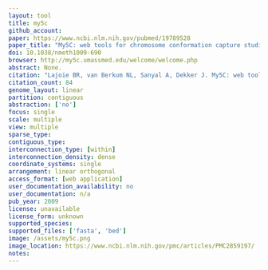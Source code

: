 ```yaml
---
layout: tool 
title: my5c
github_account: 
paper: https://www.ncbi.nlm.nih.gov/pubmed/19789528
paper_title: "My5C: web tools for chromosome conformation capture studies."
doi: 10.1038/nmeth1009-690
browser: http://my5c.umassmed.edu/welcome/welcome.php
abstract: None.
citation: "Lajoie BR, van Berkum NL, Sanyal A, Dekker J. My5C: web tools for chromosome conformation capture studies. Nat Methods. nature.com; 2009;6: 690–691."
citation_count: 84
genome_layout: linear
partition: contiguous
abstraction: ['no']
focus: single
scale: multiple
view: multiple
sparse_type: 
contiguous_type: 
interconnection_type: [within]
interconnection_density: dense
coordinate_systems: single
arrangement: linear orthogonal
access_format: [web application]
user_documentation_availability: no
user_documentation: n/a
pub_year: 2009
license: unavailable
license_form: unknown
supported_species: 
supported_files: ['fasta', 'bed']
image: /assets/my5c.png
image_location: https://www.ncbi.nlm.nih.gov/pmc/articles/PMC2859197/
notes: 
---
```

